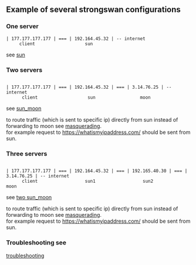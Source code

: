## Example of several strongswan configurations


### One server 

```text
| 177.177.177.177 | === | 192.164.45.32 | -- internet
     client                   sun          
```

see [sun](files/sun.md)

### Two servers 

```text

| 177.177.177.177 | === | 192.164.45.32 | === | 3.14.76.25 | -- internet
      client                   sun                 moon          
```

see [sun_moon](files/sun_moon.md)

to route traffic (which is sent to specific ip) directly from sun instead of forwarding to moon see [masquerading](files/masquarading.md).  
for example request to https://whatismyipaddress.com/ should be sent from sun. 

### Three servers

```text

| 177.177.177.177 | === | 192.164.45.32 | === | 192.165.40.30 | === | 3.14.76.25 | -- internet
      client                  sun1                  sun2                 moon          
```

see [two sun_moon](files/two_suns_moon.md)

to route traffic (which is sent to specific ip) directly from sun instead of forwarding to moon see [masquerading](files/masquarading.md).  
for example request to https://whatismyipaddress.com/ should be sent from sun.


### Troubleshooting see
[troubleshooting](files/troubleshooting.md)
